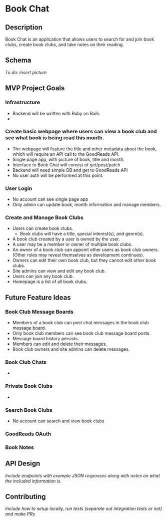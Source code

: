 # Book Chat

## Description

Book Chat is an application that allows users to search for and join book clubs, create book clubs, and take notes on their reading.

## Schema
*To do: insert picture*

## MVP Project Goals 

### Infrastructure
- Backend will be written with Ruby on Rails
- 

### Create basic webpage where users can view a book club and see what book is being read this month. 
 - The webpage will feature the title and other metadata about the book, which will require an API call to the GoodReads API.
 - Single page app, with picture of book, title and month.
 - Interface to Book Chat will consist of get/post/patch
 - Backend will need simple DB and get to GoodReads API
 - No user auth will be performed at this point.

### User Login 
- No account can see single page app
- Only admin can update book, month information and manage members.

### Create and Manage Book Clubs
- Users can create book clubs.
  - Book clubs will have a title, special interest(s), and genre(s).
- A book club created by a user is owned by the user.
- A user may be a member or owner of multiple book clubs.
- An owner of a book club can appoint other users as book club owners. (Other roles may reveal themselves as development continues).
- Owners can edit their own book club, but they cannot edit other book clubs.
- Site admins can view and edit any book club.
- Users can join any book club.
- Homepage is a list of all book clubs.

## Future Feature Ideas

### Book Club Message Boards
- Members of a book club can post chat messages in the book club message board.
- Only book club members can see book club message board posts.
- Message board history persists.
- Members can edit and delete their messages.
- Book club owners and site admins can delete messages.

### Book Club Chats
- 

### Private Book Clubs
- 

### Search Book Clubs
- No account can search and view book clubs

### GoodReads OAuth

### Book Notes

## API Design 
*Include endpoints with example JSON responses along with notes on what the included information is.*

## Contributing 
*Include how to setup locally, run tests (separate out integration tests or not) and make PRs*
